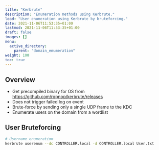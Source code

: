 ```yaml
---
title: "Kerbrute"
description: "Enumeration methods using Kerbrute."
lead: "User enumeration using Kerbrute by bruteforcing."
date: 2021-11-06T11:53:35+01:00
lastmod: 2021-11-06T11:53:35+01:00
draft: false
images: []
menu: 
  active_directory:
    parent: "domain_enumeration"
weight: 100
toc: true
---
```


## Overview

- Get precompiled binary for OS from https://github.com/ropnop/kerbrute/releases
- Does not trigger failed log on event
- Brute-force by sending only a single UDP frame to the KDC
- Enumerate users on the domain from a wordlist

## User Bruteforcing

```bash
# Username enumeration
kerbrute userenum --dc CONTROLLER.local -d CONTROLLER.local User.txt
```
